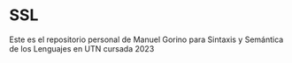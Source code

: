 # SSL

Este es el repositorio personal de Manuel Gorino para Sintaxis y Semántica de los Lenguajes en UTN cursada 2023

